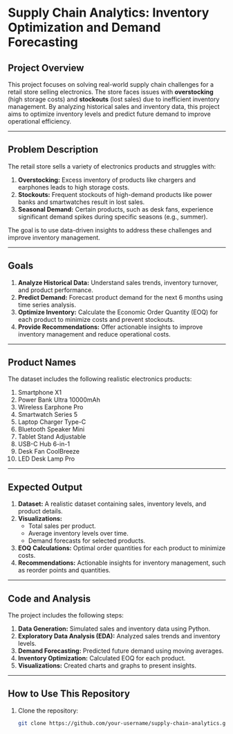 # Supply Chain Analytics: Inventory Optimization and Demand Forecasting

## Project Overview
This project focuses on solving real-world supply chain challenges for a retail store selling electronics. The store faces issues with **overstocking** (high storage costs) and **stockouts** (lost sales) due to inefficient inventory management. By analyzing historical sales and inventory data, this project aims to optimize inventory levels and predict future demand to improve operational efficiency.

---

## Problem Description
The retail store sells a variety of electronics products and struggles with:
1. **Overstocking:** Excess inventory of products like chargers and earphones leads to high storage costs.
2. **Stockouts:** Frequent stockouts of high-demand products like power banks and smartwatches result in lost sales.
3. **Seasonal Demand:** Certain products, such as desk fans, experience significant demand spikes during specific seasons (e.g., summer).

The goal is to use data-driven insights to address these challenges and improve inventory management.

---

## Goals
1. **Analyze Historical Data:** Understand sales trends, inventory turnover, and product performance.
2. **Predict Demand:** Forecast product demand for the next 6 months using time series analysis.
3. **Optimize Inventory:** Calculate the Economic Order Quantity (EOQ) for each product to minimize costs and prevent stockouts.
4. **Provide Recommendations:** Offer actionable insights to improve inventory management and reduce operational costs.

---

## Product Names
The dataset includes the following realistic electronics products:
1. Smartphone X1
2. Power Bank Ultra 10000mAh
3. Wireless Earphone Pro
4. Smartwatch Series 5
5. Laptop Charger Type-C
6. Bluetooth Speaker Mini
7. Tablet Stand Adjustable
8. USB-C Hub 6-in-1
9. Desk Fan CoolBreeze
10. LED Desk Lamp Pro

---

## Expected Output
1. **Dataset:** A realistic dataset containing sales, inventory levels, and product details.
2. **Visualizations:**
   - Total sales per product.
   - Average inventory levels over time.
   - Demand forecasts for selected products.
3. **EOQ Calculations:** Optimal order quantities for each product to minimize costs.
4. **Recommendations:** Actionable insights for inventory management, such as reorder points and quantities.

---

## Code and Analysis
The project includes the following steps:
1. **Data Generation:** Simulated sales and inventory data using Python.
2. **Exploratory Data Analysis (EDA):** Analyzed sales trends and inventory levels.
3. **Demand Forecasting:** Predicted future demand using moving averages.
4. **Inventory Optimization:** Calculated EOQ for each product.
5. **Visualizations:** Created charts and graphs to present insights.

---

## How to Use This Repository
1. Clone the repository:
   ```bash
   git clone https://github.com/your-username/supply-chain-analytics.git